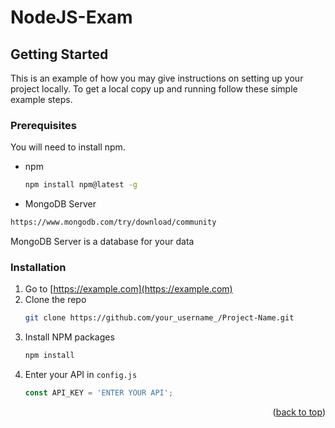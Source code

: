 # NodeJS-Exam
 
<!-- GETTING STARTED -->
## Getting Started

This is an example of how you may give instructions on setting up your project locally.
To get a local copy up and running follow these simple example steps.

### Prerequisites

You will need to install npm.
* npm
  ```sh
  npm install npm@latest -g
  ```

 * MongoDB Server
  ```sh
  https://www.mongodb.com/try/download/community
  ```
  MongoDB Server is a database for your data


### Installation

1. Go to [https://example.com](https://example.com)
2. Clone the repo
   ```sh
   git clone https://github.com/your_username_/Project-Name.git
   ```
3. Install NPM packages
   ```sh
   npm install
   ```
4. Enter your API in `config.js`
   ```js
   const API_KEY = 'ENTER YOUR API';
   ```

<p align="right">(<a href="#top">back to top</a>)</p>
